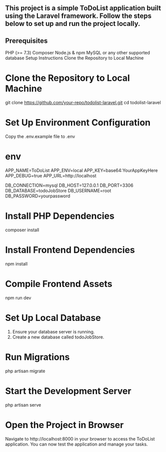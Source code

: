 ## This project is a simple ToDoList application built using the Laravel framework. Follow the steps below to set up and run the project locally.

## Prerequisites
PHP (>= 7.3)
Composer
Node.js & npm
MySQL or any other supported database
Setup Instructions
Clone the Repository to Local Machine

# Clone the Repository to Local Machine
git clone https://github.com/your-repo/todolist-laravel.git
cd todolist-laravel


# Set Up Environment Configuration
Copy the .env.example file to .env

# env
APP_NAME=ToDoList
APP_ENV=local
APP_KEY=base64:YourAppKeyHere
APP_DEBUG=true
APP_URL=http://localhost

DB_CONNECTION=mysql
DB_HOST=127.0.0.1
DB_PORT=3306
DB_DATABASE=todoJobStore
DB_USERNAME=root
DB_PASSWORD=yourpassword

# Install PHP Dependencies
composer install

# Install Frontend Dependencies
npm install

# Compile Frontend Assets
npm run dev

# Set Up Local Database
1. Ensure your database server is running.
2. Create a new database called todoJobStore.

# Run Migrations
php artisan migrate

# Start the Development Server
php artisan serve

# Open the Project in Browser

Navigate to http://localhost:8000 in your browser to access the ToDoList application.
You can now test the application and manage your tasks.
